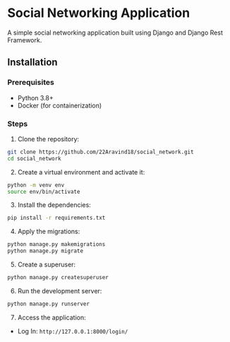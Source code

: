 # Social Networking Application

A simple social networking application built using Django and Django Rest Framework.

## Installation

### Prerequisites

- Python 3.8+
- Docker (for containerization)

### Steps

1. Clone the repository:

```bash
git clone https://github.com/22Aravind18/social_network.git
cd social_network
```

2. Create a virtual environment and activate it:

```bash
python -m venv env
source env/bin/activate  
```

3. Install the dependencies:

```bash
pip install -r requirements.txt
```

4. Apply the migrations:

```bash
python manage.py makemigrations
python manage.py migrate
```

5. Create a superuser:

```bash
python manage.py createsuperuser
```

6. Run the development server:

```bash
python manage.py runserver
```

7. Access the application:

- Log In: `http://127.0.0.1:8000/login/`
